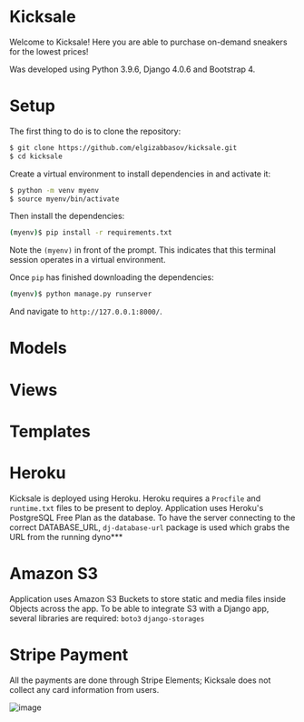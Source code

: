 # Kicksale
Welcome to Kicksale!
Here you are able to purchase on-demand sneakers for the lowest prices!

Was developed using Python 3.9.6, Django 4.0.6 and Bootstrap 4.

# Setup
The first thing to do is to clone the repository:
```sh
$ git clone https://github.com/elgizabbasov/kicksale.git
$ cd kicksale
```

Create a virtual environment to install dependencies in and activate it:

```sh
$ python -m venv myenv
$ source myenv/bin/activate
```

Then install the dependencies:

```sh
(myenv)$ pip install -r requirements.txt
```

Note the `(myenv)` in front of the prompt. This indicates that this terminal
session operates in a virtual environment.

Once `pip` has finished downloading the dependencies:

```sh
(myenv)$ python manage.py runserver
```
And navigate to `http://127.0.0.1:8000/`.

# Models

# Views

# Templates

# Heroku
Kicksale is deployed using Heroku.
Heroku requires a `Procfile` and `runtime.txt` files to be present to deploy.
Application uses Heroku's PostgreSQL Free Plan as the database.
To have the server connecting to the correct DATABASE_URL, `dj-database-url` package is used which grabs the URL from the running dyno***

# Amazon S3
Application uses Amazon S3 Buckets to store static and media files inside Objects across the app.
To be able to integrate S3 with a Django app, several libraries are required:
`boto3`
`django-storages`


# Stripe Payment
All the payments are done through Stripe Elements; Kicksale does not collect any card information from users. 

![image](https://user-images.githubusercontent.com/72108920/179429046-dd680d32-010b-45de-994a-583ca04c7221.png)
